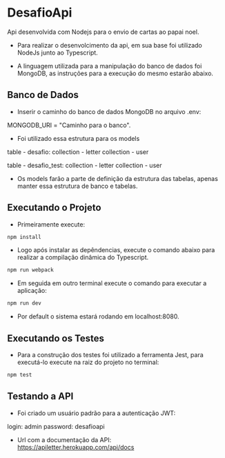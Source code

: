 DesafioApi
==========================

Api desenvolvida com Nodejs para o envio de cartas ao papai noel.

 - Para realizar o desenvolcimento da api, em sua base foi utilizado NodeJs junto ao Typescript.

 - A linguagem utilizada para a manipulação do banco de dados foi MongoDB,
 as instruções para a execução do mesmo estarão abaixo.

## Banco de Dados

 - Inserir o caminho do banco de dados MongoDB no arquivo .env: 

MONGODB_URI = "Caminho para o banco".

 - Foi utilizado essa estrutura para os models 

table - desafio: 
            collection - letter
            collection - user

table - desafio_test: 
            collection - letter
            collection - user

 - Os models farão a parte de definição da estrutura das tabelas, apenas manter essa estrutura de banco e tabelas.
 ## Executando o Projeto

 - Primeiramente execute:

```bash
npm install
```
 - Logo após instalar as depêndencias, execute o comando abaixo para realizar
 a compilação dinâmica do Typescript.

```bash
npm run webpack
```

 - Em seguida em outro terminal execute o comando para executar a aplicação:

```bash
npm run dev
```

 - Por default o sistema estará rodando em localhost:8080.

## Executando os Testes

 - Para a construção dos testes foi utilizado a ferramenta Jest, para executá-lo
 execute na raiz do projeto no terminal:

```bash
npm test
```
## Testando a API

 - Foi criado um usuário padrão para a autenticação JWT:
    
login: admin
password: desafioapi

 - Url com a documentação da API: https://apiletter.herokuapp.com/api/docs








